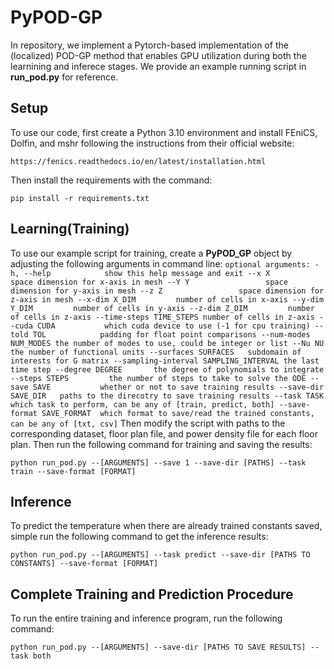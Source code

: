 # PyPOD-GP
In repository, we implement a Pytorch-based implementation of the (localized) POD-GP method that enables GPU utilization during both the learnining and inferece stages. We provide an example running script in **run_pod.py** for reference.

## Setup
To use our code, first create a Python 3.10 environment and install FEniCS, Dolfin, and mshr following the instructions from their official website: 
```
https://fenics.readthedocs.io/en/latest/installation.html
```
Then install the requirements with the command:
```
pip install -r requirements.txt
```
## Learning(Training)
To use our example script for training, create a **PyPOD_GP** object by adjusting the following arguments in command line:
``
optional arguments:
  -h, --help            show this help message and exit
  --x X                 space dimension for x-axis in mesh
  --Y Y                 space dimension for y-axis in mesh
  --z Z                 space dimension for z-axis in mesh
  --x-dim X_DIM         number of cells in x-axis
  --y-dim Y_DIM         number of cells in y-axis
  --z-dim Z_DIM         number of cells in z-axis
  --time-steps TIME_STEPS
                        number of cells in z-axis
  --cuda CUDA           which cuda device to use (-1 for cpu training)
  --told TOL            padding for float point comparisons
  --num-modes NUM_MODES the number of modes to use, could be integer or list
  --Nu NU               the number of functional units
  --surfaces SURFACES   subdomain of interests for G matrix
  --sampling-interval SAMPLING_INTERVAL
                        the last time step
  --degree DEGREE       the degree of polynomials to integrate
  --steps STEPS         the number of steps to take to solve the ODE
  --save SAVE           whether or not to save training results
  --save-dir SAVE_DIR   paths to the direcotry to save training results
  --task TASK           which task to perform, can be any of [train, predict, both]
  --save-format SAVE_FORMAT 
                        which format to save/read the trained constants, can be any of [txt, csv]
``
Then modify the script with paths to the corresponding dataset, floor plan file, and power density file for each floor plan. Then run the following command for training and saving the results:
```
python run_pod.py --[ARGUMENTS] --save 1 --save-dir [PATHS] --task train --save-format [FORMAT]
```

## Inference
To predict the temperature when there are already trained constants saved, simple run the following command to get the inference results:
```
python run_pod.py --[ARGUMENTS] --task predict --save-dir [PATHS TO CONSTANTS] --save-format [FORMAT]
```

## Complete Training and Prediction Procedure
To run the entire training and inference program, run the following command:
```
python run_pod.py --[ARGUMENTS] --save-dir [PATHS TO SAVE RESULTS] --task both
```